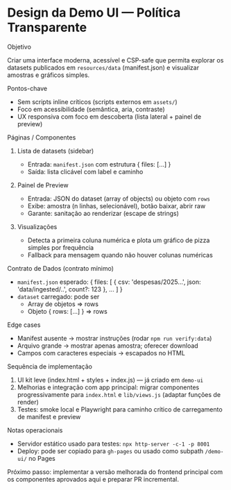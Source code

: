 # Design da Demo UI — Política Transparente

Objetivo

Criar uma interface moderna, acessível e CSP-safe que permita explorar os datasets publicados em `resources/data` (manifest.json) e visualizar amostras e gráficos simples.

Pontos-chave

- Sem scripts inline críticos (scripts externos em `assets/`)
- Foco em acessibilidade (semântica, aria, contraste)
- UX responsiva com foco em descoberta (lista lateral + painel de preview)

Páginas / Componentes

1. Lista de datasets (sidebar)
   - Entrada: `manifest.json` com estrutura { files: [...] }
   - Saída: lista clicável com label e caminho

2. Painel de Preview
   - Entrada: JSON do dataset (array of objects) ou objeto com `rows`
   - Exibe: amostra (n linhas, selecionável), botão baixar, abrir raw
   - Garante: sanitação ao renderizar (escape de strings)

3. Visualizações
   - Detecta a primeira coluna numérica e plota um gráfico de pizza simples por frequência
   - Fallback para mensagem quando não houver colunas numéricas

Contrato de Dados (contrato mínimo)

- `manifest.json` esperado: { files: [ { csv: 'despesas/2025...', json: 'data/ingested/..', count?: 123 }, ... ] }
- `dataset` carregado: pode ser
  - Array de objetos => rows
  - Objeto { rows: [...] } => rows

Edge cases

- Manifest ausente -> mostrar instruções (rodar `npm run verify:data`)
- Arquivo grande -> mostrar apenas amostra; oferecer download
- Campos com caracteres especiais -> escapados no HTML

Sequência de implementação

1. UI kit leve (index.html + styles + index.js) — já criado em `demo-ui`
2. Melhorias e integração com app principal: migrar componentes progressivamente para `index.html` e `lib/views.js` (adaptar funções de render)
3. Testes: smoke local e Playwright para caminho crítico de carregamento de manifest e preview

Notas operacionais

- Servidor estático usado para testes: `npx http-server -c-1 -p 8001`
- Deploy: pode ser copiado para `gh-pages` ou usado como subpath `/demo-ui/` no Pages

Próximo passo: implementar a versão melhorada do frontend principal com os componentes aprovados aqui e preparar PR incremental.
